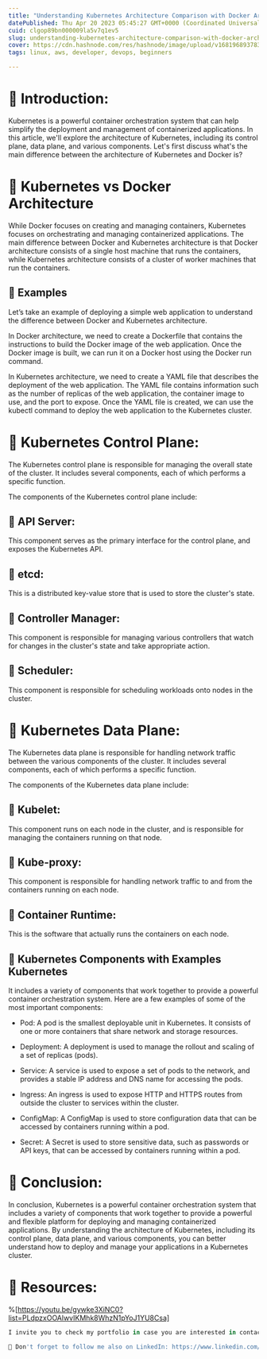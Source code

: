 ```yaml
---
title: "Understanding Kubernetes Architecture Comparison with Docker Architecture"
datePublished: Thu Apr 20 2023 05:45:27 GMT+0000 (Coordinated Universal Time)
cuid: clgop89bn000009la5v7q1ev5
slug: understanding-kubernetes-architecture-comparison-with-docker-architecture
cover: https://cdn.hashnode.com/res/hashnode/image/upload/v1681968937834/477000d1-50f5-472a-965d-8cbcb9f4c912.webp
tags: linux, aws, developer, devops, beginners

---
```


# **📍 Introduction:**

Kubernetes is a powerful container orchestration system that can help simplify the deployment and management of containerized applications. In this article, we'll explore the architecture of Kubernetes, including its control plane, data plane, and various components. Let's first discuss what's the main difference between the architecture of Kubernetes and Docker is?

# **📍** Kubernetes vs Docker Architecture

While Docker focuses on creating and managing containers, Kubernetes focuses on orchestrating and managing containerized applications. The main difference between Docker and Kubernetes architecture is that Docker architecture consists of a single host machine that runs the containers, while Kubernetes architecture consists of a cluster of worker machines that run the containers.

## **🔹 Examples**

Let’s take an example of deploying a simple web application to understand the difference between Docker and Kubernetes architecture.

In Docker architecture, we need to create a Dockerfile that contains the instructions to build the Docker image of the web application. Once the Docker image is built, we can run it on a Docker host using the Docker run command.

In Kubernetes architecture, we need to create a YAML file that describes the deployment of the web application. The YAML file contains information such as the number of replicas of the web application, the container image to use, and the port to expose. Once the YAML file is created, we can use the kubectl command to deploy the web application to the Kubernetes cluster.

# **📍** Kubernetes Control Plane:

The Kubernetes control plane is responsible for managing the overall state of the cluster. It includes several components, each of which performs a specific function.

The components of the Kubernetes control plane include:

## **🔹** API Server:

This component serves as the primary interface for the control plane, and exposes the Kubernetes API.

## **🔹** etcd:

This is a distributed key-value store that is used to store the cluster's state.

## **🔹** Controller Manager:

This component is responsible for managing various controllers that watch for changes in the cluster's state and take appropriate action.

## **🔹** Scheduler:

This component is responsible for scheduling workloads onto nodes in the cluster.

# **📍** Kubernetes Data Plane:

The Kubernetes data plane is responsible for handling network traffic between the various components of the cluster. It includes several components, each of which performs a specific function.

The components of the Kubernetes data plane include:

## **🔹** Kubelet:

This component runs on each node in the cluster, and is responsible for managing the containers running on that node.

## **🔹** Kube-proxy:

This component is responsible for handling network traffic to and from the containers running on each node.

## **🔹** Container Runtime:

This is the software that actually runs the containers on each node.

## **🔹** Kubernetes Components with Examples Kubernetes

It includes a variety of components that work together to provide a powerful container orchestration system. Here are a few examples of some of the most important components:

* Pod: A pod is the smallest deployable unit in Kubernetes. It consists of one or more containers that share network and storage resources.
    
* Deployment: A deployment is used to manage the rollout and scaling of a set of replicas (pods).
    
* Service: A service is used to expose a set of pods to the network, and provides a stable IP address and DNS name for accessing the pods.
    
* Ingress: An ingress is used to expose HTTP and HTTPS routes from outside the cluster to services within the cluster.
    
* ConfigMap: A ConfigMap is used to store configuration data that can be accessed by containers running within a pod.
    
* Secret: A Secret is used to store sensitive data, such as passwords or API keys, that can be accessed by containers running within a pod.
    

# **📍 Conclusion:**

In conclusion, Kubernetes is a powerful container orchestration system that includes a variety of components that work together to provide a powerful and flexible platform for deploying and managing containerized applications. By understanding the architecture of Kubernetes, including its control plane, data plane, and various components, you can better understand how to deploy and manage your applications in a Kubernetes cluster.

# **📍 Resources:**

%[https://youtu.be/gywke3XiNC0?list=PLdpzxOOAlwvIKMhk8WhzN1pYoJ1YU8Csa] 

```python
I invite you to check my portfolio in case you are interested in contacting me for a project!. Prasad Suman Mohan

🔵 Don't forget to follow me also on LinkedIn: https://www.linkedin.com/in/prasad-suman-mohan
```